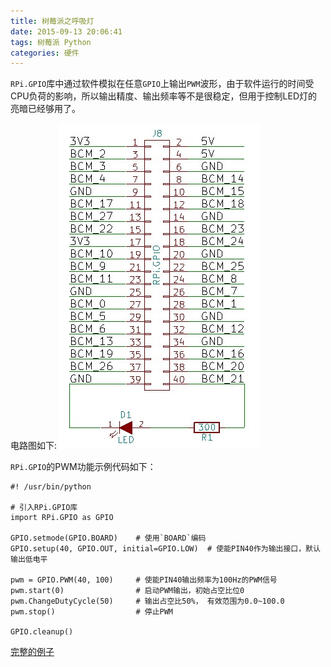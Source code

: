 ```yaml
---
title: 树莓派之呼吸灯
date: 2015-09-13 20:06:41
tags: 树莓派 Python
categories: 硬件
---
```


`RPi.GPIO`库中通过软件模拟在任意`GPIO`上输出`PWM`波形，由于软件运行的时间受CPU负荷的影响，所以输出精度、输出频率等不是很稳定，但用于控制LED灯的亮暗已经够用了。

电路图如下:
![Image](/images/2016-02-17/20-07-28.jpg)

`RPi.GPIO`的PWM功能示例代码如下：
```
#! /usr/bin/python

# 引入RPi.GPIO库
import RPi.GPIO as GPIO

GPIO.setmode(GPIO.BOARD)    # 使用`BOARD`编码
GPIO.setup(40, GPIO.OUT, initial=GPIO.LOW)  # 使能PIN40作为输出接口，默认输出低电平

pwm = GPIO.PWM(40, 100)     # 使能PIN40输出频率为100Hz的PWM信号
pwm.start(0)                # 启动PWM输出，初始占空比位0
pwm.ChangeDutyCycle(50)     # 输出占空比50%， 有效范围为0.0~100.0
pwm.stop()                  # 停止PWM

GPIO.cleanup()
```

[完整的例子](https://github.com/ljgabc/raspberrypi/blob/master/breath.py)